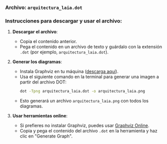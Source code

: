 ### Archivo: `arquitectura_laia.dot`

### Instrucciones para descargar y usar el archivo:

1. **Descargar el archivo**:
   - Copia el contenido anterior.
   - Pega el contenido en un archivo de texto y guárdalo con la extensión `.dot` (por ejemplo, `arquitectura_laia.dot`).

2. **Generar los diagramas**:
   - Instala Graphviz en tu máquina ([descarga aquí](https://graphviz.org/download/)).
   - Usa el siguiente comando en la terminal para generar una imagen a partir del archivo DOT:
     ```bash
     dot -Tpng arquitectura_laia.dot -o arquitectura_laia.png
     ```
   - Esto generará un archivo `arquitectura_laia.png` con todos los diagramas.

3. **Usar herramientas online**:
   - Si prefieres no instalar Graphviz, puedes usar [Graphviz Online](https://dreampuf.github.io/GraphvizOnline/).
   - Copia y pega el contenido del archivo `.dot` en la herramienta y haz clic en "Generate Graph".

